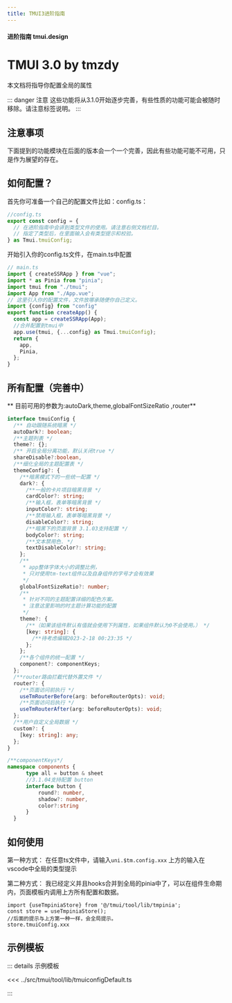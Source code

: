```yaml
---
title: TMUI3进阶指南
---
```


#### 进阶指南 tmui.design

# TMUI 3.0 by tmzdy

本文档将指导你配置全局的属性

::: danger 注意
这些功能将从3.1.0开始逐步完善，有些性质的功能可能会被随时移除。请注意标签说明。
:::

## 注意事项

下面提到的功能模块在后面的版本会一个一个完善，因此有些功能可能不可用，只是作为展望的存在。<br>

## 如何配置？

首先你可准备一个自己的配置文件比如：config.ts：

```ts
//config.ts
export const config = {
  // 在进阶指南中会讲到类型文件的使用。请注意右侧文档栏目。
  // 指定了类型后，在里面输入会有类型提示和校验。
} as Tmui.tmuiConfig;
```

开始引入你的config.ts文件，在main.ts中配置

```ts
// main.ts
import { createSSRApp } from "vue";
import * as Pinia from "pinia";
import tmui from "./tmui";
import App from "./App.vue";
// 这里引入你的配置文件，文件放哪承随便你自己定义。
import {config} from "config"
export function createApp() {
  const app = createSSRApp(App);
  //合并配置到tmui中
  app.use(tmui, {...config} as Tmui.tmuiConfig);
  return {
    app,
    Pinia,
  };
}
```

## 所有配置（完善中）

** 目前可用的参数为:autoDark,theme,globalFontSizeRatio ,router**

```ts
interface tmuiConfig {
  /** 自动跟随系统暗黑 */
  autoDark?: boolean;
  /**主题列表 */
  theme?: {};
  /** 开启全局分离功能，默认关闭true */
  shareDisable?:boolean,
  /**细化全局的主题配置表 */
  themeConfig?: {
    /**暗黑模式下的一些统一配置 */
    dark?: {
      /**一般的卡片项目暗黑背景 */
      cardColor?: string;
      /**输入框，表单等暗黑背景 */
      inputColor?: string;
      /**禁用输入框，表单等暗黑背景 */
      disableColor?: string;
      /**暗黑下的页面背景 3.1.03支持配置 */
      bodyColor?: string; 
      /**文本禁用色. */
      textDisableColor?: string;
    };
    /**
     * app整体字体大小的调整比例，
     * 只对使用tm-text组件以及自身组件的字号才会有效果
     */
    globalFontSizeRatio?: number;
    /**
     * 针对不同的主题配置详细的配色方案。
     * 注意这里影响的时主题计算功能的配置
     */
    theme?: {
      /**（如果该组件默认有值就会使用下列属性，如果组件默认为0不会使用。） */
      [key: string]: {
        /**待考虑编辑2023-2-18 00:23:35 */
      };
    };
    /**各个组件的统一配置 */
    component?: componentKeys;
  };
  /**router路由拦截代替外置文件 */
  router?: {
    /**页面访问前执行 */
    useTmRouterBefore(arg: beforeRouterOpts): void;
    /**页面访问后执行 */
    useTmRouterAfter(arg: beforeRouterOpts): void;
  };
  /**用户自定义全局数据 */
  custom?: {
    [key: string]: any;
  };
}

/**componentKeys*/
namespace components {
      type all = button & sheet
      //3.1.04支持配置 button
      interface button { 
          round?: number,
          shadow?: number,
          color?:string
      }
  }
```

## 如何使用

第一种方式：
在任意ts文件中，请输入``` uni.$tm.config.xxx ```
上方的输入在vscode中全局的类型提示

第二种方式：
我已经定义并且hooks合并到全局的pinia中了，可以在组件生命期内，页面模板内调用上方所有配置和数据。
```vue
import {useTmpiniaStore} from '@/tmui/tool/lib/tmpinia';
const store = useTmpiniaStore();
//后面的提示与上方第一种一样，会全局提示。
store.tmuiConfig.xxx
```

## 示例模板

::: details 示例模板

<<< ../src/tmui/tool/lib/tmuiconfigDefault.ts

:::